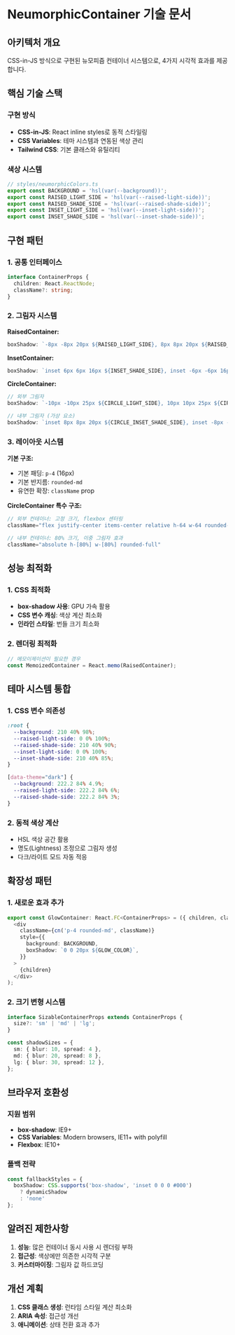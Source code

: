 # NeumorphicContainer 기술 문서

## 아키텍처 개요

CSS-in-JS 방식으로 구현된 뉴모피즘 컨테이너 시스템으로, 4가지 시각적 효과를 제공합니다.

## 핵심 기술 스택

### 구현 방식
- **CSS-in-JS**: React inline styles로 동적 스타일링
- **CSS Variables**: 테마 시스템과 연동된 색상 관리
- **Tailwind CSS**: 기본 클래스와 유틸리티

### 색상 시스템
```typescript
// styles/neumorphicColors.ts
export const BACKGROUND = 'hsl(var(--background))';
export const RAISED_LIGHT_SIDE = 'hsl(var(--raised-light-side))';
export const RAISED_SHADE_SIDE = 'hsl(var(--raised-shade-side))';
export const INSET_LIGHT_SIDE = 'hsl(var(--inset-light-side))';
export const INSET_SHADE_SIDE = 'hsl(var(--inset-shade-side))';
```

## 구현 패턴

### 1. 공통 인터페이스
```typescript
interface ContainerProps {
  children: React.ReactNode;
  className?: string;
}
```

### 2. 그림자 시스템

**RaisedContainer:**
```typescript
boxShadow: `-8px -8px 20px ${RAISED_LIGHT_SIDE}, 8px 8px 20px ${RAISED_SHADE_SIDE}`
```

**InsetContainer:**
```typescript
boxShadow: `inset 6px 6px 16px ${INSET_SHADE_SIDE}, inset -6px -6px 16px ${INSET_LIGHT_SIDE}`
```

**CircleContainer:**
```typescript
// 외부 그림자
boxShadow: `-10px -10px 25px ${CIRCLE_LIGHT_SIDE}, 10px 10px 25px ${CIRCLE_SHADE_SIDE}`

// 내부 그림자 (가상 요소)
boxShadow: `inset 8px 8px 20px ${CIRCLE_INSET_SHADE_SIDE}, inset -8px -8px 20px ${CIRCLE_INSET_LIGHT_SIDE}`
```

### 3. 레이아웃 시스템

**기본 구조:**
- 기본 패딩: `p-4` (16px)
- 기본 반지름: `rounded-md`
- 유연한 확장: `className` prop

**CircleContainer 특수 구조:**
```typescript
// 외부 컨테이너: 고정 크기, flexbox 센터링
className="flex justify-center items-center relative h-64 w-64 rounded-full"

// 내부 컨테이너: 80% 크기, 이중 그림자 효과
className="absolute h-[80%] w-[80%] rounded-full"
```

## 성능 최적화

### 1. CSS 최적화
- **box-shadow 사용**: GPU 가속 활용
- **CSS 변수 캐싱**: 색상 계산 최소화
- **인라인 스타일**: 번들 크기 최소화

### 2. 렌더링 최적화
```typescript
// 메모이제이션이 필요한 경우
const MemoizedContainer = React.memo(RaisedContainer);
```

## 테마 시스템 통합

### 1. CSS 변수 의존성
```css
:root {
  --background: 210 40% 98%;
  --raised-light-side: 0 0% 100%;
  --raised-shade-side: 210 40% 90%;
  --inset-light-side: 0 0% 100%;
  --inset-shade-side: 210 40% 85%;
}

[data-theme="dark"] {
  --background: 222.2 84% 4.9%;
  --raised-light-side: 222.2 84% 6%;
  --raised-shade-side: 222.2 84% 3%;
}
```

### 2. 동적 색상 계산
- HSL 색상 공간 활용
- 명도(Lightness) 조정으로 그림자 생성
- 다크/라이트 모드 자동 적응

## 확장성 패턴

### 1. 새로운 효과 추가
```typescript
export const GlowContainer: React.FC<ContainerProps> = ({ children, className }) => (
  <div 
    className={cn('p-4 rounded-md', className)}
    style={{
      background: BACKGROUND,
      boxShadow: `0 0 20px ${GLOW_COLOR}`,
    }}
  >
    {children}
  </div>
);
```

### 2. 크기 변형 시스템
```typescript
interface SizableContainerProps extends ContainerProps {
  size?: 'sm' | 'md' | 'lg';
}

const shadowSizes = {
  sm: { blur: 10, spread: 4 },
  md: { blur: 20, spread: 8 },
  lg: { blur: 30, spread: 12 },
};
```

## 브라우저 호환성

### 지원 범위
- **box-shadow**: IE9+
- **CSS Variables**: Modern browsers, IE11+ with polyfill
- **Flexbox**: IE10+

### 폴백 전략
```typescript
const fallbackStyles = {
  boxShadow: CSS.supports('box-shadow', 'inset 0 0 0 #000') 
    ? dynamicShadow 
    : 'none'
};
```

## 알려진 제한사항

1. **성능**: 많은 컨테이너 동시 사용 시 렌더링 부하
2. **접근성**: 색상에만 의존한 시각적 구분
3. **커스터마이징**: 그림자 값 하드코딩

## 개선 계획

1. **CSS 클래스 생성**: 런타임 스타일 계산 최소화
2. **ARIA 속성**: 접근성 개선
3. **애니메이션**: 상태 전환 효과 추가 